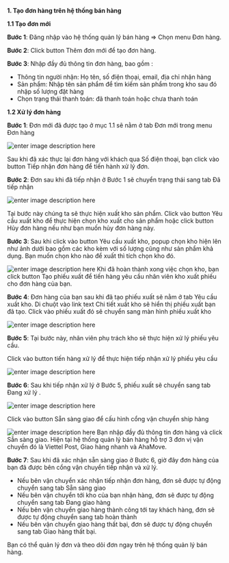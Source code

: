 **1.	Tạo đơn hàng trên hệ thống bán hàng**

**1.1 Tạo đơn mới**

**Bước 1**: Đăng nhập vào hệ thống quản lý bán hàng => Chọn menu Đơn hàng.

**Bước 2**: Click button Thêm đơn mới để tạo đơn hàng.

**Bước 3**: Nhập đầy đủ thông tin đơn hàng, bao gồm :

 - Thông tin người nhận: Họ tên, số điện thoại, email, địa chỉ nhận hàng
 - Sản phẩm: Nhập tên sản phẩm để tìm kiếm sản phẩm trong kho sau đó nhập số lượng đặt hàng
 - Chọn trạng thái thanh toán: đã thanh toán hoặc chưa thanh toán

**1.2 Xử lý đơn hàng**

**Bước 1**: Đơn mới đã được tạo ở mục 1.1 sẽ nằm ở tab Đơn mới trong menu Đơn hàng

![enter image description here](https://static8.muarecdn.com/original/muare/images/2019/12/31/5435922_donmoi.png)

Sau khi đã xác thực lại đơn hàng với khách qua Số điện thoại, bạn click vào button Tiếp nhận đơn hàng để tiến hành xử lý đơn.

**Bước 2**: Đơn sau khi đã tiếp nhận ở Bước 1 sẽ chuyển trạng thái sang tab Đã tiếp nhận

![enter image description here](https://static8.muarecdn.com/original/muare/images/2019/12/31/5435934_datiepnhan.png)

Tại bước này chúng ta sẽ thực hiện xuất kho sản phẩm. Click vào button Yêu cầu xuất kho để thực hiện chọn kho xuất cho sản phẩm hoặc click button Hủy đơn hàng nếu như bạn muốn hủy đơn hàng này.

**Bước 3**: Sau khi click vào button Yêu cầu xuất kho, popup chọn kho hiện lên như ảnh dưới bao gồm các kho kèm với số lượng cũng như sản phẩm khả dụng. Bạn muốn chọn kho nào để xuất thì tích chọn kho đó.

![enter image description here](https://static8.muarecdn.com/original/muare/images/2019/12/31/5435961_ycxuatkho.png)
Khi đã hoàn thành xong việc chọn kho, bạn click button Tạo phiếu xuất để tiến hàng yêu cầu nhân viên kho xuất phiếu cho đơn hàng của bạn.

**Bước 4**: Đơn hàng của bạn sau khi đã tạo phiếu xuất sẽ nằm ở tab Yêu cầu xuất kho. Di chuột vào link text Chi tiết xuất kho sẽ hiển thị phiếu xuất bạn đã tạo. Click vào phiếu xuất đó sẽ chuyển sang màn hình phiếu xuất kho

![enter image description here](https://static8.muarecdn.com/original/muare/images/2019/12/31/5435974_phieuxuat.png)

**Bước 5**: Tại bước này, nhân viên phụ trách kho sẽ thực hiện xử lý phiếu yêu cầu.

Click vào button tiến hàng xử lý để thực hiện tiếp nhận xử lý phiếu yêu cầu

![enter image description here](https://static8.muarecdn.com/original/muare/images/2019/12/31/5435989_phieumoi.png)

**Bước 6**: Sau khi tiếp nhận xử lý ở Bước 5, phiếu xuất sẽ chuyển sang tab Đang xử lý . 

![enter image description here](https://static8.muarecdn.com/original/muare/images/2019/12/31/5435998_dangxuly.png)

Click vào button Sẵn sàng giao để cấu hình cổng vận chuyển ship hàng

![enter image description here](https://static8.muarecdn.com/original/muare/images/2019/12/31/5436016_viettelpost.png)
Bạn nhập đầy đủ thông tin đơn hàng và click Sẵn sàng giao. Hiện tại hệ thống quản lý bán hàng hỗ trợ 3 đơn vị vận chuyển đó là Viettel Post, Giao hàng nhanh và AhaMove.

**Bước 7**: Sau khi đã xác nhận sẵn sàng giao ở Bước 6, giờ đây đơn hàng của bạn đã được bên cổng vận chuyển tiếp nhận và xử lý. 

 - Nếu bên vận chuyển xác nhận tiếp nhận đơn hàng, đơn sẽ được tự động chuyển sang tab Sẵn sàng giao
 - Nếu bên vận chuyển tới kho của bạn nhận hàng, đơn sẽ được tự động chuyển sang tab Đang giao hàng
 - Nếu bên vận chuyển giao hàng thành công tới tay khách hàng, đơn sẽ được tự động chuyển sang tab hoàn thành
 - Nếu bên vận chuyển giao hàng thất bại, đơn sẽ được tự động chuyển sang tab Giao hàng thất bại.

Bạn có thể quản lý đơn và theo dõi đơn ngay trên hệ thống quản lý bán hàng.